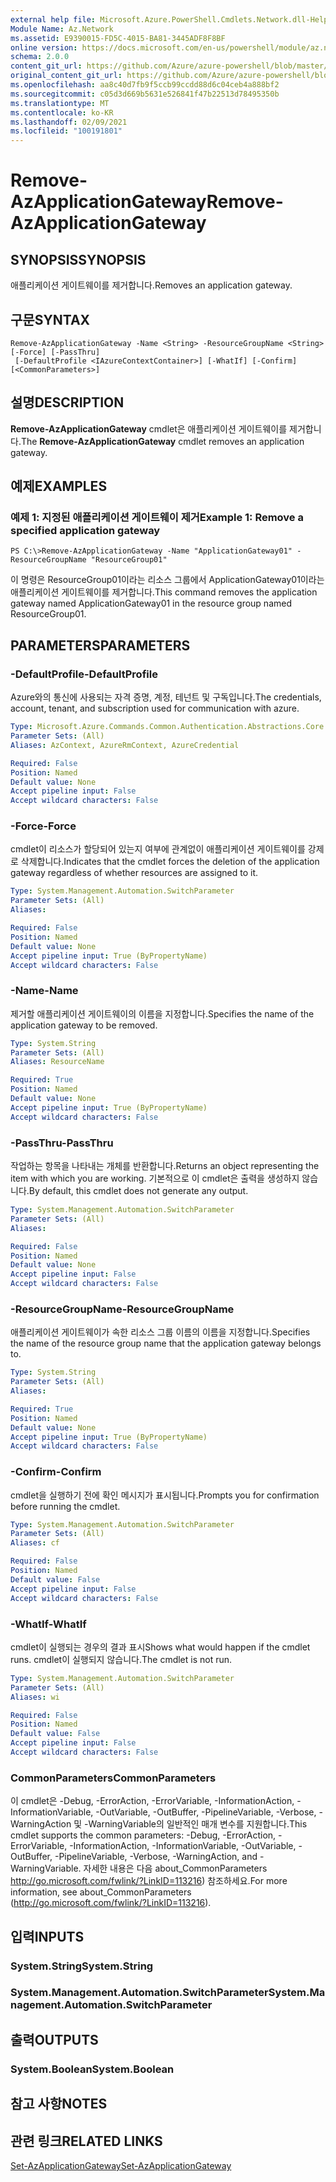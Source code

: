 ```yaml
---
external help file: Microsoft.Azure.PowerShell.Cmdlets.Network.dll-Help.xml
Module Name: Az.Network
ms.assetid: E9390015-FD5C-4015-BA81-3445ADF8F8BF
online version: https://docs.microsoft.com/en-us/powershell/module/az.network/remove-azapplicationgateway
schema: 2.0.0
content_git_url: https://github.com/Azure/azure-powershell/blob/master/src/Network/Network/help/Remove-AzApplicationGateway.md
original_content_git_url: https://github.com/Azure/azure-powershell/blob/master/src/Network/Network/help/Remove-AzApplicationGateway.md
ms.openlocfilehash: aa8c40d7fb9f5ccb99ccdd88d6c04ceb4a888bf2
ms.sourcegitcommit: c05d3d669b5631e526841f47b22513d78495350b
ms.translationtype: MT
ms.contentlocale: ko-KR
ms.lasthandoff: 02/09/2021
ms.locfileid: "100191801"
---
```

# <span data-ttu-id="fa2be-101">Remove-AzApplicationGateway</span><span class="sxs-lookup"><span data-stu-id="fa2be-101">Remove-AzApplicationGateway</span></span>

## <span data-ttu-id="fa2be-102">SYNOPSIS</span><span class="sxs-lookup"><span data-stu-id="fa2be-102">SYNOPSIS</span></span>
<span data-ttu-id="fa2be-103">애플리케이션 게이트웨이를 제거합니다.</span><span class="sxs-lookup"><span data-stu-id="fa2be-103">Removes an application gateway.</span></span>

## <span data-ttu-id="fa2be-104">구문</span><span class="sxs-lookup"><span data-stu-id="fa2be-104">SYNTAX</span></span>

```
Remove-AzApplicationGateway -Name <String> -ResourceGroupName <String> [-Force] [-PassThru]
 [-DefaultProfile <IAzureContextContainer>] [-WhatIf] [-Confirm] [<CommonParameters>]
```

## <span data-ttu-id="fa2be-105">설명</span><span class="sxs-lookup"><span data-stu-id="fa2be-105">DESCRIPTION</span></span>
<span data-ttu-id="fa2be-106">**Remove-AzApplicationGateway** cmdlet은 애플리케이션 게이트웨이를 제거합니다.</span><span class="sxs-lookup"><span data-stu-id="fa2be-106">The **Remove-AzApplicationGateway** cmdlet removes an application gateway.</span></span>

## <span data-ttu-id="fa2be-107">예제</span><span class="sxs-lookup"><span data-stu-id="fa2be-107">EXAMPLES</span></span>

### <span data-ttu-id="fa2be-108">예제 1: 지정된 애플리케이션 게이트웨이 제거</span><span class="sxs-lookup"><span data-stu-id="fa2be-108">Example 1: Remove a specified application gateway</span></span>
```
PS C:\>Remove-AzApplicationGateway -Name "ApplicationGateway01" -ResourceGroupName "ResourceGroup01"
```

<span data-ttu-id="fa2be-109">이 명령은 ResourceGroup01이라는 리소스 그룹에서 ApplicationGateway01이라는 애플리케이션 게이트웨이를 제거합니다.</span><span class="sxs-lookup"><span data-stu-id="fa2be-109">This command removes the application gateway named ApplicationGateway01 in the resource group named ResourceGroup01.</span></span>

## <span data-ttu-id="fa2be-110">PARAMETERS</span><span class="sxs-lookup"><span data-stu-id="fa2be-110">PARAMETERS</span></span>

### <span data-ttu-id="fa2be-111">-DefaultProfile</span><span class="sxs-lookup"><span data-stu-id="fa2be-111">-DefaultProfile</span></span>
<span data-ttu-id="fa2be-112">Azure와의 통신에 사용되는 자격 증명, 계정, 테넌트 및 구독입니다.</span><span class="sxs-lookup"><span data-stu-id="fa2be-112">The credentials, account, tenant, and subscription used for communication with azure.</span></span>

```yaml
Type: Microsoft.Azure.Commands.Common.Authentication.Abstractions.Core.IAzureContextContainer
Parameter Sets: (All)
Aliases: AzContext, AzureRmContext, AzureCredential

Required: False
Position: Named
Default value: None
Accept pipeline input: False
Accept wildcard characters: False
```

### <span data-ttu-id="fa2be-113">-Force</span><span class="sxs-lookup"><span data-stu-id="fa2be-113">-Force</span></span>
<span data-ttu-id="fa2be-114">cmdlet이 리소스가 할당되어 있는지 여부에 관계없이 애플리케이션 게이트웨이를 강제로 삭제합니다.</span><span class="sxs-lookup"><span data-stu-id="fa2be-114">Indicates that the cmdlet forces the deletion of the application gateway regardless of whether resources are assigned to it.</span></span>

```yaml
Type: System.Management.Automation.SwitchParameter
Parameter Sets: (All)
Aliases:

Required: False
Position: Named
Default value: None
Accept pipeline input: True (ByPropertyName)
Accept wildcard characters: False
```

### <span data-ttu-id="fa2be-115">-Name</span><span class="sxs-lookup"><span data-stu-id="fa2be-115">-Name</span></span>
<span data-ttu-id="fa2be-116">제거할 애플리케이션 게이트웨이의 이름을 지정합니다.</span><span class="sxs-lookup"><span data-stu-id="fa2be-116">Specifies the name of the application gateway to be removed.</span></span>

```yaml
Type: System.String
Parameter Sets: (All)
Aliases: ResourceName

Required: True
Position: Named
Default value: None
Accept pipeline input: True (ByPropertyName)
Accept wildcard characters: False
```

### <span data-ttu-id="fa2be-117">-PassThru</span><span class="sxs-lookup"><span data-stu-id="fa2be-117">-PassThru</span></span>
<span data-ttu-id="fa2be-118">작업하는 항목을 나타내는 개체를 반환합니다.</span><span class="sxs-lookup"><span data-stu-id="fa2be-118">Returns an object representing the item with which you are working.</span></span>
<span data-ttu-id="fa2be-119">기본적으로 이 cmdlet은 출력을 생성하지 않습니다.</span><span class="sxs-lookup"><span data-stu-id="fa2be-119">By default, this cmdlet does not generate any output.</span></span>

```yaml
Type: System.Management.Automation.SwitchParameter
Parameter Sets: (All)
Aliases:

Required: False
Position: Named
Default value: None
Accept pipeline input: False
Accept wildcard characters: False
```

### <span data-ttu-id="fa2be-120">-ResourceGroupName</span><span class="sxs-lookup"><span data-stu-id="fa2be-120">-ResourceGroupName</span></span>
<span data-ttu-id="fa2be-121">애플리케이션 게이트웨이가 속한 리소스 그룹 이름의 이름을 지정합니다.</span><span class="sxs-lookup"><span data-stu-id="fa2be-121">Specifies the name of the resource group name that the application gateway belongs to.</span></span>

```yaml
Type: System.String
Parameter Sets: (All)
Aliases:

Required: True
Position: Named
Default value: None
Accept pipeline input: True (ByPropertyName)
Accept wildcard characters: False
```

### <span data-ttu-id="fa2be-122">-Confirm</span><span class="sxs-lookup"><span data-stu-id="fa2be-122">-Confirm</span></span>
<span data-ttu-id="fa2be-123">cmdlet을 실행하기 전에 확인 메시지가 표시됩니다.</span><span class="sxs-lookup"><span data-stu-id="fa2be-123">Prompts you for confirmation before running the cmdlet.</span></span>

```yaml
Type: System.Management.Automation.SwitchParameter
Parameter Sets: (All)
Aliases: cf

Required: False
Position: Named
Default value: False
Accept pipeline input: False
Accept wildcard characters: False
```

### <span data-ttu-id="fa2be-124">-WhatIf</span><span class="sxs-lookup"><span data-stu-id="fa2be-124">-WhatIf</span></span>
<span data-ttu-id="fa2be-125">cmdlet이 실행되는 경우의 결과 표시</span><span class="sxs-lookup"><span data-stu-id="fa2be-125">Shows what would happen if the cmdlet runs.</span></span>
<span data-ttu-id="fa2be-126">cmdlet이 실행되지 않습니다.</span><span class="sxs-lookup"><span data-stu-id="fa2be-126">The cmdlet is not run.</span></span>

```yaml
Type: System.Management.Automation.SwitchParameter
Parameter Sets: (All)
Aliases: wi

Required: False
Position: Named
Default value: False
Accept pipeline input: False
Accept wildcard characters: False
```

### <span data-ttu-id="fa2be-127">CommonParameters</span><span class="sxs-lookup"><span data-stu-id="fa2be-127">CommonParameters</span></span>
<span data-ttu-id="fa2be-128">이 cmdlet은 -Debug, -ErrorAction, -ErrorVariable, -InformationAction, -InformationVariable, -OutVariable, -OutBuffer, -PipelineVariable, -Verbose, -WarningAction 및 -WarningVariable의 일반적인 매개 변수를 지원합니다.</span><span class="sxs-lookup"><span data-stu-id="fa2be-128">This cmdlet supports the common parameters: -Debug, -ErrorAction, -ErrorVariable, -InformationAction, -InformationVariable, -OutVariable, -OutBuffer, -PipelineVariable, -Verbose, -WarningAction, and -WarningVariable.</span></span> <span data-ttu-id="fa2be-129">자세한 내용은 다음 about_CommonParameters http://go.microsoft.com/fwlink/?LinkID=113216) 참조하세요.</span><span class="sxs-lookup"><span data-stu-id="fa2be-129">For more information, see about_CommonParameters (http://go.microsoft.com/fwlink/?LinkID=113216).</span></span>

## <span data-ttu-id="fa2be-130">입력</span><span class="sxs-lookup"><span data-stu-id="fa2be-130">INPUTS</span></span>

### <span data-ttu-id="fa2be-131">System.String</span><span class="sxs-lookup"><span data-stu-id="fa2be-131">System.String</span></span>

### <span data-ttu-id="fa2be-132">System.Management.Automation.SwitchParameter</span><span class="sxs-lookup"><span data-stu-id="fa2be-132">System.Management.Automation.SwitchParameter</span></span>

## <span data-ttu-id="fa2be-133">출력</span><span class="sxs-lookup"><span data-stu-id="fa2be-133">OUTPUTS</span></span>

### <span data-ttu-id="fa2be-134">System.Boolean</span><span class="sxs-lookup"><span data-stu-id="fa2be-134">System.Boolean</span></span>

## <span data-ttu-id="fa2be-135">참고 사항</span><span class="sxs-lookup"><span data-stu-id="fa2be-135">NOTES</span></span>

## <span data-ttu-id="fa2be-136">관련 링크</span><span class="sxs-lookup"><span data-stu-id="fa2be-136">RELATED LINKS</span></span>

[<span data-ttu-id="fa2be-137">Set-AzApplicationGateway</span><span class="sxs-lookup"><span data-stu-id="fa2be-137">Set-AzApplicationGateway</span></span>](./Set-AzApplicationGateway.md)


